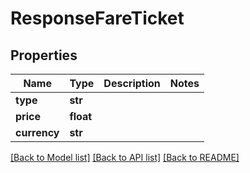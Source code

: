 # ResponseFareTicket

## Properties
Name | Type | Description | Notes
------------ | ------------- | ------------- | -------------
**type** | **str** |  | 
**price** | **float** |  | 
**currency** | **str** |  | 

[[Back to Model list]](../README.md#documentation-for-models) [[Back to API list]](../README.md#documentation-for-api-endpoints) [[Back to README]](../README.md)



